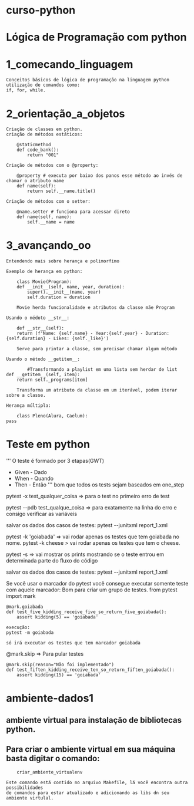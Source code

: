 # curso-python
# Lógica de Programação com python

# 1_comecando_linguagem
    Conceitos básicos de lógica de programação na linguagem python
    utilização de comandos como:
    if, for, while.

# 2_orientação_a_objetos
    Criação de classes em python.
    criação de métodos estáticos:

        @staticmethod
        def code_bank():
            return "001"

    Criação de métodos com o @property:

        @property # executa por baixo dos panos esse método ao invés de chamar o atributo name
        def name(self):
            return self.__name.title()

    Criação de métodos com o setter:

        @name.setter # funciona para acessar direto
        def name(self, name):
            self.__name = name

# 3_avançando_oo
    Entendendo mais sobre herança e polimorfimo

    Exemplo de herança em python:

        class Movie(Program):
        def __init__(self, name, year, duration):
            super().__init__(name, year)
            self.duration = duration

        Movie herda funcionalidade e atributos da classe mãe Program
    
    Usando o médoto __str__:

        def __str__(self):
        return (f'Name: {self.name} - Year:{self.year} - Duration:{self.duration} - Likes: {self._like}')

        Serve para printar a classe, sem precisar chamar algum método
    
    Usando o método __getitem__:

            #Transformando a playlist em uma lista sem herdar de list
    def __getitem__(self, item):
        return self._programs[item]

        Transforma um atributo da classe em um iterável, podem iterar sobre a classe.

    Herança múltipla:

        class Pleno(Alura, Caelum):
    pass




# Teste em python

'''
O teste é formado por 3 etapas(GWT)

- Given - Dado
- When - Quando
- Then - Então
'''
bom que todos os tests sejam baseados em one_step

pytest -x test_qualquer_coisa => para o test no primeiro erro de test

pytest --pdb test_qualque_coisa => para exatamente na linha do erro e consigo verificar as variáveis

salvar os dados dos casos de testes:
pytest --junitxml report_1.xml

pytest -k 'goiabada' => vai rodar apenas os testes que tem goiabada no nome.
pytest -k cheese > vai rodar apenas os testes que tem o cheese.

pytest -s => vai mostrar os prints mostrando se o teste entrou em determinada parte do fluxo do código

salvar os dados dos casos de testes:
pytest --junitxml report_1.xml

Se você usar o marcador do pytest você consegue executar somente teste com aquele marcador:
Bom para criar um grupo de testes.
from pytest import mark

    @mark.goiabada
    def test_five_kidding_receive_five_so_return_five_goiabada():
        assert kidding(5) == 'goiabada'

    execução:
    pytest -m goiabada

    só irá executar os testes que tem marcador goiabada


@mark.skip => Para pular testes

    @mark.skip(reason="Não foi implementado")
    def test_fiften_kidding_receive_ten_so_return_fiften_goiabada():
        assert kidding(15) == 'goiabada'

# ambiente-dados1
   ## ambiente virtual para instalação de bibliotecas python.
   ## Para criar o ambiente virtual em sua máquina basta digitar o comando:
        criar_ambiente_virtualenv
    
    Este comando está contido no arquivo Makefile, lá você encontra outra possibilidades
    de comandos para estar atualizado e adicionando as libs dn seu ambiente virtulal.